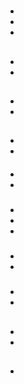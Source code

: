 # 

[]()[]()

## 

- 

- 

- 

## 

## 





- 



- 

## 





- 
- 



## 



### 



#### 



#### 

- 

- 

#### 

- []()
- []()

### 

#### 



#### 

- 

- 

- 

#### 

##### 

- []()
- []()

### 

#### 



#### 

- 

- 



## 

- 

- 



### 

### 

## 

- 

